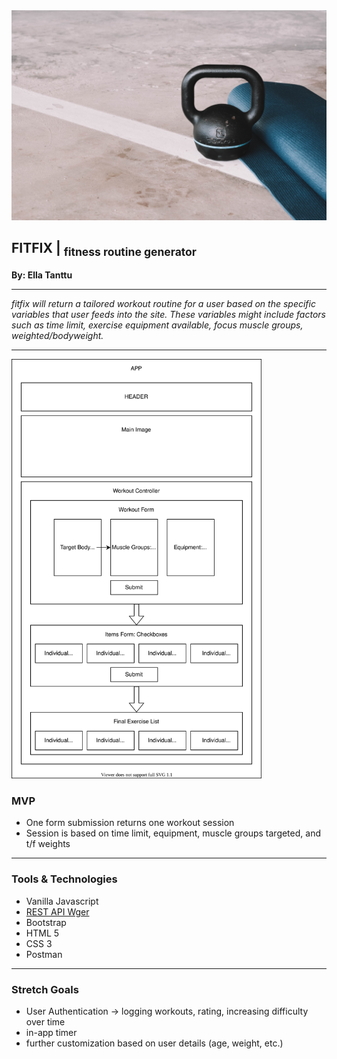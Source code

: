 <img title="exercise equipment" src="img/exercise_equipment.jpg" width="600px">

## FITFIX | <sub>fitness routine generator</sub>
**By: Ella Tanttu**

---

_fitfix will return a tailored workout routine for a user based on the specific variables that user feeds into the site. These variables might include factors such as time limit, exercise equipment available, focus muscle groups, weighted/bodyweight._

---
<img title="component diagram" src="img/fitfixComponents.svg" width="400px">

### MVP
- One form submission returns one workout session
- Session is based on time limit, equipment, muscle groups targeted, and t/f weights

---
### Tools & Technologies
- Vanilla Javascript
- [REST API Wger](https://wger.de/en/software/api)
- Bootstrap
- HTML 5
- CSS 3
- Postman

---

### Stretch Goals
- User Authentication -> logging workouts, rating, increasing difficulty over time
- in-app timer
- further customization based on user details (age, weight, etc.)